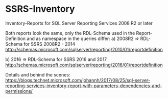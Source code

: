# SSRS-Inventory
Inventory-Reports for SQL Server Reporting Services 2008 R2 or later

Both reports look the same, only the RDL-Schema used in the Report-Definition and as namespace in the queries differ:
a) 2008R2 => RDL-Schema for SSRS 2008R2 - 2014
http://schemas.microsoft.com/sqlserver/reporting/2010/01/reportdefinition

b) 2016 => RDL-Schema for SSRS 2016 and 2017
http://schemas.microsoft.com/sqlserver/reporting/2016/01/reportdefinition


Details and behind the scenes:
https://blogs.technet.microsoft.com/johannh/2017/08/25/sql-server-reporting-services-inventory-report-with-parameters-dependencies-and-permissions/
